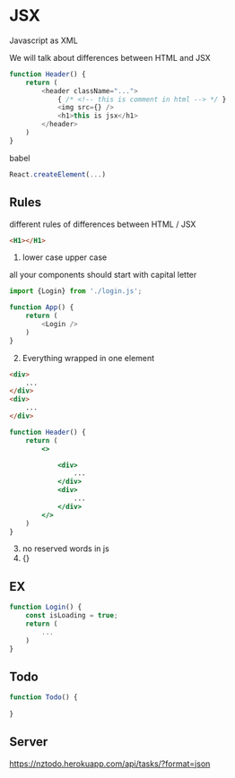# JSX

Javascript as XML

We will talk about differences between HTML and JSX

```js
function Header() {
    return (
        <header className="...">
            { /* <!-- this is comment in html --> */ }
            <img src={} />
            <h1>this is jsx</h1>
        </header>
    )
}
```

babel

```js
React.createElement(...)
```

## Rules

different rules of differences between HTML / JSX


```html
<H1></H1>
```

1. lower case upper case

all your components should start with capital letter

```js
import {Login} from './login.js';

function App() {
    return (
        <Login />
    )
}
```

2. Everything wrapped in one element

```html
<div>
    ...
</div>
<div>
    ...
</div>
```

```jsx
function Header() {
    return (
        <>

            <div>
                ...
            </div>
            <div>
                ...
            </div>
        </>
    )
}
```

3. no reserved words in js
4. {}

## EX

```js
function Login() {
    const isLoading = true;
    return ( 
        ...
    )
}

```

## Todo

```js
function Todo() {
    
}
```

## Server

https://nztodo.herokuapp.com/api/tasks/?format=json